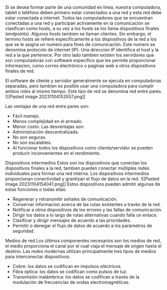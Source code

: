 Si se desea formar parte de una comunidad en linea, nuestra computadora, tablet o teléfono deben primero estar conectados a una red y esta red debe estar conectada a internet.
Todos las computadores que se encuentran conectadas a una red y participan activamente en la comunicación se clasifican como hosts, a su vez a los hosts se los llama dispositivos finales (endpoints). Algunos hosts tambien se llaman clientes.
Sin embargo, el termino hosts se refiere específicamente a los dispositivos de la red a los que se le asigna un numero para fines de comunicación. Este numero se denomina protocolo de internet (IP). 
Una direccion IP identifica el host y la red a la que pertenece.
Por otro lado tambien existen los servidores que son computadoras con software especifico que les permite proporcionar informacion, como correo electrónico o paginas web a otros dispositivos finales de red.

El software de cliente y servidor generalmente se ejecuta en computadoras separadas, pero tambien es posible usar una computadora para cumplir ambos roles al mismo tiempo. Este tipo de red se denomina red entre pares.
![[Pasted image 20231104153557.png]]

Las ventajas de una red entre pares son:
- Fácil manejo.
- Menos complejidad en el armado.
- Menor costo.
Las desventajas son:
- Administración descentralizada.
- No son seguras.
- No son escalables.
- Al funcionar todos los dispositivos como cliente/servidor se pueden producir inconvenientes en el rendimiento.

Dispositivos intermedios
Estos son los dispositivos que conectan los dispositivos finales a la red, tambien pueden conectar múltiples redes individuales para formar una red interna. Los dispositivos intermedios proporcionan conectividad y grantizan el flujo de datos en la red.
![[Pasted image 20231104154041.png]]
Estos dispositivos pueden admitir algunas de estas funciones o todas ellas:
- Regenerar y retransmitir señales de comunicación.
- Conservar informacion acerca de las rutas existentes a través de la red.
- Notificar a otros dispositivos de los errores y las fallas de comunicación.
- Dirigir los datos a lo largo de rutas alternativas cuando falla un enlace.
- Clasificar y dirigir mensajes de acuerdo a las prioridades.
- Permitir o denegar el flujo de datos de acuerdo a los parámetros de seguridad.

Medios de red
Los últimos componentes necesarios son los medios de red, el medio proporciona el canal por el cual viaja el mensaje de origen hasta el destino. Las redes modernas utilizan principalmente tres tipos de medios para interconectar dispositivos:
- Cobre: los datos se codifican en impulsos eléctricos.
- Fibra óptica: los datos se codifican como pulsos de luz.
- Transmisión inalámbrica: los datos se codifican a través de la modulación de frecuencias de ondas electromagnéticas.
